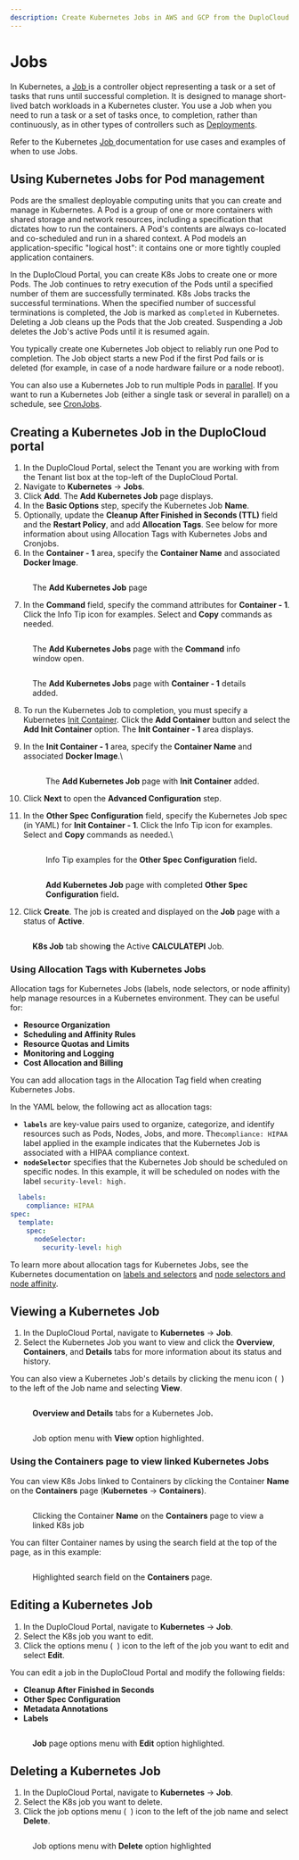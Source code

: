 ```yaml
---
description: Create Kubernetes Jobs in AWS and GCP from the DuploCloud Portal
---
```


# Jobs

In Kubernetes, a [Job ](https://kubernetes.io/docs/concepts/workloads/controllers/job/)is a controller object representing a task or a set of tasks that runs until successful completion. It is designed to manage short-lived batch workloads in a Kubernetes cluster. You use a Job when you need to run a task or a set of tasks once, to completion, rather than continuously, as in other types of controllers such as [Deployments](https://kubernetes.io/docs/concepts/workloads/controllers/deployment/).

Refer to the Kubernetes [Job ](https://kubernetes.io/docs/concepts/workloads/controllers/job/)documentation for use cases and examples of when to use Jobs.

## Using Kubernetes Jobs for Pod management

Pods are the smallest deployable computing units that you can create and manage in Kubernetes. A Pod is a group of one or more containers with shared storage and network resources, including a specification that dictates how to run the containers. A Pod's contents are always co-located and co-scheduled and run in a shared context. A Pod models an application-specific "logical host": it contains one or more tightly coupled application containers.&#x20;

In the DuploCloud Portal, you can create K8s Jobs to create one or more Pods. The Job continues to retry execution of the Pods until a specified number of them are successfully terminated. K8s Jobs tracks the successful terminations. When the specified number of successful terminations is completed, the Job is marked as `completed` in Kubernetes. Deleting a Job cleans up the Pods that the Job created. Suspending a Job deletes the Job's active Pods until it is resumed again.

You typically create one Kubernetes Job object to reliably run one Pod to completion. The Job object starts a new Pod if the first Pod fails or is deleted (for example, in case of a node hardware failure or a node reboot).

You can also use a Kubernetes Job to run multiple Pods in [parallel](https://kubernetes.io/docs/tasks/job/parallel-processing-expansion/). If you want to run a Kubernetes Job (either a single task or several in parallel) on a schedule, see [CronJobs](cronjobs.md).

## Creating a Kubernetes Job in the DuploCloud portal

1. In the DuploCloud Portal, select the Tenant you are working with from the Tenant list box at the top-left of the DuploCloud Portal.&#x20;
2. Navigate to **Kubernetes** -> **Jobs**.
3. Click **Add**. The **Add Kubernetes Job** page displays.
4. In the **Basic Options** step, specify the Kubernetes Job **Name**.
5. Optionally, update the **Cleanup After Finished in Seconds (TTL)** field and the **Restart Policy**, and add **Allocation Tags**. See below for more information about using Allocation Tags with Kubernetes Jobs and Cronjobs.&#x20;
6. In the **Container - 1** area, specify the **Container Name** and associated **Docker Image**.

<figure><img src="../.gitbook/assets/help me.png" alt=""><figcaption><p>The <strong>Add Kubernetes Job</strong> page</p></figcaption></figure>

7. In the **Command** field, specify the command attributes for **Container - 1**. Click the Info Tip icon for examples. Select and **Copy** commands as needed.

<figure><img src="../.gitbook/assets/screenshot-nimbusweb.me-2024.02.13-21_36_00.png" alt=""><figcaption><p>The <strong>Add Kubernetes Jobs</strong> page with the <strong>Command</strong> info window open.<br></p></figcaption></figure>

<figure><img src="../.gitbook/assets/pi1 final if theres a god (1).png" alt=""><figcaption><p>The <strong>Add Kubernetes Jobs</strong> page with <strong>Container - 1</strong> details added.<br></p></figcaption></figure>

8. To run the Kubernetes Job to completion, you must specify a Kubernetes [Init Container](https://kubernetes.io/docs/concepts/workloads/pods/init-containers/).  Click the **Add Container** <img src="../.gitbook/assets/chevron_Down_arrow.png" alt="" data-size="line">button and select the **Add Init Container** option. The **Init Container - 1** area displays.
9.  In the **Init Container - 1** area, specify the **Container Name** and associated **Docker Image**.\


    <figure><img src="../.gitbook/assets/newpi2.png" alt=""><figcaption><p>The <strong>Add Kubernetes Job</strong> page with <strong>Init Container</strong> added.</p></figcaption></figure>
10. Click **Next** to open the **Advanced Configuration** step.
11. In the **Other Spec Configuration** field, specify the Kubernetes Job spec (in YAML) for **Init Container - 1**. Click the Info Tip icon for examples. Select and **Copy** commands as needed.\


    <figure><img src="../.gitbook/assets/screenshot-nimbusweb.me-2024.02.14-12_41_36.png" alt=""><figcaption><p>Info Tip examples for the <strong>Other Spec Configuration</strong> field<strong>.</strong><br></p></figcaption></figure>

    <figure><img src="../.gitbook/assets/screenshot-nimbusweb.me-2024.02.14-12_55_12.png" alt=""><figcaption><p><strong>Add Kubernetes Job</strong> page with completed <strong>Other Spec Configuration</strong> field<strong>.</strong> </p></figcaption></figure>
12. Click **Create**. The job is created and displayed on the **Job** page with a status of **Active**.&#x20;

<figure><img src="../.gitbook/assets/complete pi.png" alt=""><figcaption><p><strong>K8s Job</strong> tab showin<strong>g</strong> the Active <strong>CALCULATEPI</strong> Job.</p></figcaption></figure>

### Using Allocation Tags with Kubernetes Jobs

Allocation tags for Kubernetes Jobs (labels, node selectors, or node affinity) help manage resources in a Kubernetes environment. They can be useful for:&#x20;

* **Resource Organization**
* **Scheduling and Affinity Rules**
* **Resource Quotas and Limits**
* **Monitoring and Logging**
* **Cost Allocation and Billing**

You can add allocation tags in the Allocation Tag field when creating Kubernetes Jobs.&#x20;

In the YAML below, the following act as allocation tags:

* **`labels`** are key-value pairs used to organize, categorize, and identify resources such as Pods, Nodes, Jobs, and more. The`compliance: HIPAA` label applied in the example indicates that the Kubernetes Job is associated with a HIPAA compliance context.
* **`nodeSelector`** specifies that the Kubernetes Job should be scheduled on specific nodes. In this example, it will be scheduled on nodes with the label `security-level: high.`

```yaml
  labels:
    compliance: HIPAA
spec:
  template:
    spec:
      nodeSelector:
        security-level: high
```

To learn more about allocation tags for Kubernetes Jobs, see the Kubernetes documentation on [labels and selectors](https://kubernetes.io/docs/concepts/overview/working-with-objects/labels/) and [node selectors and node affinity](https://kubernetes.io/docs/concepts/scheduling-eviction/assign-pod-node/#nodeselector).

## Viewing a Kubernetes Job&#x20;

1. In the DuploCloud Portal, navigate to **Kubernetes** -> **Job**.
2. Select the Kubernetes Job you want to view and click the **Overview**, **Containers**, and **Details** tabs for more information about its status and history.&#x20;

You can also view a Kubernetes Job's details by clicking the menu icon  ( <img src="../.gitbook/assets/Kabab_three_Vertical_dots (5).png" alt="" data-size="line"> )  to the left of the Job name and selecting **View**.

<figure><img src="../.gitbook/assets/screenshot-nimbusweb.me-2024.02.14-13_04_25.png" alt=""><figcaption><p><strong>Overview and Details</strong> tabs for a Kubernetes Job<strong>.</strong></p></figcaption></figure>

<figure><img src="../.gitbook/assets/view.png" alt=""><figcaption><p>Job option menu with <strong>View</strong> option highlighted.</p></figcaption></figure>

### Using the Containers page to view linked Kubernetes Jobs

You can view K8s Jobs linked to Containers by clicking the Container **Name** on the **Containers** page (**Kubernetes** -> **Containers**).&#x20;

<figure><img src="../.gitbook/assets/screenshot-nimbusweb.me-2024.02.14-13_26_18.png" alt=""><figcaption><p>Clicking the Container <strong>Name</strong> on the <strong>Containers</strong> page to view a linked K8s job</p></figcaption></figure>

You can filter Container names by using the search field at the top of the page, as in this example:

<figure><img src="../.gitbook/assets/screenshot-nimbusweb.me-2024.02.14-13_29_20.png" alt=""><figcaption><p>Highlighted search field on the <strong>Containers</strong> page.</p></figcaption></figure>

## Editing a Kubernetes Job

1. In the DuploCloud Portal, navigate to **Kubernetes** -> **Job**.
2. Select the K8s job you want to edit.&#x20;
3. Click the options menu ( <img src="../.gitbook/assets/Kabab_three_Vertical_dots (5).png" alt="" data-size="line"> ) icon to the left of the job you want to edit and select **Edit**.

You can edit a job in the DuploCloud Portal and modify the following fields:

* **Cleanup After Finished in Seconds**
* **Other Spec Configuration**
* **Metadata Annotations**
* **Labels**

<figure><img src="../.gitbook/assets/edit.png" alt=""><figcaption><p><strong>Job</strong> page options menu with <strong>Edit</strong> option highlighted.</p></figcaption></figure>

## Deleting a Kubernetes Job

1. In the DuploCloud Portal, navigate to **Kubernetes** -> **Job**.
2. Select the K8s job you want to delete.&#x20;
3. Click the job options menu ( <img src="../.gitbook/assets/Kabab_three_Vertical_dots (5).png" alt="" data-size="line"> ) icon to the left of the job name and select **Delete**.

<figure><img src="../.gitbook/assets/delete.png" alt=""><figcaption><p>Job options menu with <strong>Delete</strong> option highlighted</p></figcaption></figure>
